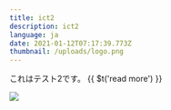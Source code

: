 ```yaml
---
title: ict2
description: ict2
language: ja
date: 2021-01-12T07:17:39.773Z
thumbnail: /uploads/logo.png
---
```


これはテスト2です。
{{ $t('read more') }}



![](/uploads/logo.png)